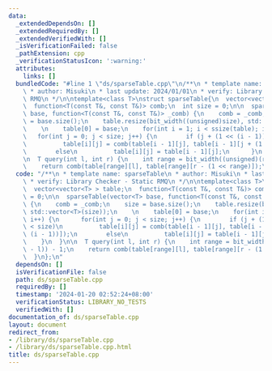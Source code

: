 ```yaml
---
data:
  _extendedDependsOn: []
  _extendedRequiredBy: []
  _extendedVerifiedWith: []
  _isVerificationFailed: false
  _pathExtension: cpp
  _verificationStatusIcon: ':warning:'
  attributes:
    links: []
  bundledCode: "#line 1 \"ds/sparseTable.cpp\"\n/**\n * template name: sparseTable\n\
    \ * author: Misuki\n * last update: 2024/01/01\n * verify: Library Checker - Static\
    \ RMQ\n */\n\ntemplate<class T>\nstruct sparseTable{\n  vector<vector<T> > table;\n\
    \  function<T(const T&, const T&)> comb;\n  int size = 0;\n\n  sparseTable(vector<T>\
    \ base, function<T(const T&, const T&)> _comb) {\n    comb = _comb;\n    size\
    \ = base.size();\n    table.resize(bit_width((unsigned)size), std::vector<T>(size));\n\
    \    \n    table[0] = base;\n    for(int i = 1; i < ssize(table); i++) {\n   \
    \   for(int j = 0; j < size; j++) {\n        if (j + (1 << (i - 1)) < size)\n\
    \          table[i][j] = comb(table[i - 1][j], table[i - 1][j + (1 << (i - 1))]);\n\
    \        else\n          table[i][j] = table[i - 1][j];\n      }\n    }\n  }\n\
    \n  T query(int l, int r) {\n    int range = bit_width((unsigned)(r - l)) - 1;\n\
    \    return comb(table[range][l], table[range][r - (1 << range)]);\n  }\n};\n"
  code: "/**\n * template name: sparseTable\n * author: Misuki\n * last update: 2024/01/01\n\
    \ * verify: Library Checker - Static RMQ\n */\n\ntemplate<class T>\nstruct sparseTable{\n\
    \  vector<vector<T> > table;\n  function<T(const T&, const T&)> comb;\n  int size\
    \ = 0;\n\n  sparseTable(vector<T> base, function<T(const T&, const T&)> _comb)\
    \ {\n    comb = _comb;\n    size = base.size();\n    table.resize(bit_width((unsigned)size),\
    \ std::vector<T>(size));\n    \n    table[0] = base;\n    for(int i = 1; i < ssize(table);\
    \ i++) {\n      for(int j = 0; j < size; j++) {\n        if (j + (1 << (i - 1))\
    \ < size)\n          table[i][j] = comb(table[i - 1][j], table[i - 1][j + (1 <<\
    \ (i - 1))]);\n        else\n          table[i][j] = table[i - 1][j];\n      }\n\
    \    }\n  }\n\n  T query(int l, int r) {\n    int range = bit_width((unsigned)(r\
    \ - l)) - 1;\n    return comb(table[range][l], table[range][r - (1 << range)]);\n\
    \  }\n};\n"
  dependsOn: []
  isVerificationFile: false
  path: ds/sparseTable.cpp
  requiredBy: []
  timestamp: '2024-01-20 02:52:24+08:00'
  verificationStatus: LIBRARY_NO_TESTS
  verifiedWith: []
documentation_of: ds/sparseTable.cpp
layout: document
redirect_from:
- /library/ds/sparseTable.cpp
- /library/ds/sparseTable.cpp.html
title: ds/sparseTable.cpp
---
```

